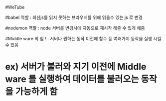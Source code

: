 #WeTube

#babel 역할 : 최신js를 읽지 못하는 브라우저를 위해 읽을수 있는 js 로 변경

#nodemon 역할 : node 서버를 변경시에 자동으로 재시작 해줄 수 있게 해줌

#Middle ware 의 힘 ! : 서버나 원하는 동작 이전에 함수 등 여러가지 동작을 실행 시킬수 있음 
# ex) 서버가 불러와 지기 이전에 Middle ware 를 실행하여 데이터를 불러오는 동작을 가능하게 함